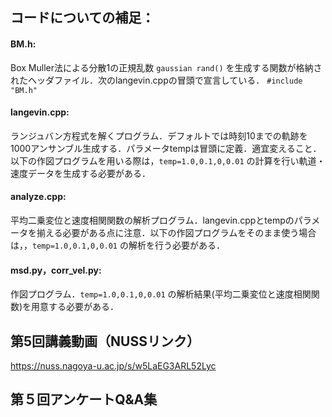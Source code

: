 ## コードについての補足：
#### BM.h:
Box Muller法による分散1の正規乱数 `gaussian rand()` を生成する関数が格納されたヘッダファイル．次のlangevin.cppの冒頭で宣言している．
`#include "BM.h"`
#### langevin.cpp: 
ランジュバン方程式を解くプログラム．デフォルトでは時刻10までの軌跡を1000アンサンブル生成する．パラメータtempは冒頭に定義．適宜変えること．
以下の作図プログラムを用いる際は，`temp=1.0,0.1,0,0.01` の計算を行い軌道・速度データを生成する必要がある．

#### analyze.cpp: 
平均二乗変位と速度相関関数の解析プログラム．langevin.cppとtempのパラメータを揃える必要がある点に注意．以下の作図プログラムをそのまま使う場合は，，`temp=1.0,0.1,0,0.01`  の解析を行う必要がある．

#### msd.py，corr_vel.py: 
作図プログラム．`temp=1.0,0.1,0,0.01`  の解析結果(平均二乗変位と速度相関関数)を用意する必要がある．

## 第5回講義動画（NUSSリンク） <bf>
https://nuss.nagoya-u.ac.jp/s/w5LaEG3ARL52Lyc
  
## 第５回アンケートQ&A集 <bf>
